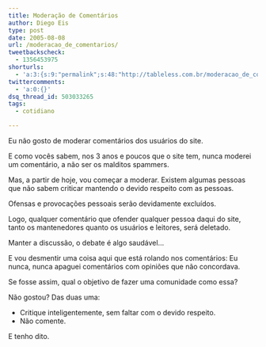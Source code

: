 ```yaml
---
title: Moderação de Comentários
author: Diego Eis
type: post
date: 2005-08-08
url: /moderacao_de_comentarios/
tweetbackscheck:
  - 1356453975
shorturls:
  - 'a:3:{s:9:"permalink";s:48:"http://tableless.com.br/moderacao_de_comentarios";s:7:"tinyurl";s:26:"http://tinyurl.com/43fo5rv";s:4:"isgd";s:19:"http://is.gd/1z6u3n";}'
twittercomments:
  - 'a:0:{}'
dsq_thread_id: 503033265
tags:
  - cotidiano

---
```

Eu não gosto de moderar comentários dos usuários do site.
  
E como vocês sabem, nos 3 anos e poucos que o site tem, nunca moderei um comentário, a não ser os malditos spammers.
  
Mas, a partir de hoje, vou começar a moderar. Existem algumas pessoas que não sabem criticar mantendo o devido respeito com as pessoas.
  
Ofensas e provocações pessoais serão devidamente excluídos.
  
Logo, qualquer comentário que ofender qualquer pessoa daqui do site, tanto os mantenedores quanto os usuários e leitores, será deletado. 

Manter a discussão, o debate é algo saudável&#8230; 
  
E vou desmentir uma coisa aqui que está rolando nos comentários: Eu nunca, nunca apaguei comentários com opiniões que não concordava.
  
Se fosse assim, qual o objetivo de fazer uma comunidade como essa? 

Não gostou? Das duas uma: 

  * Critique inteligentemente, sem faltar com o devido respeito.
  * Não comente.

E tenho dito.